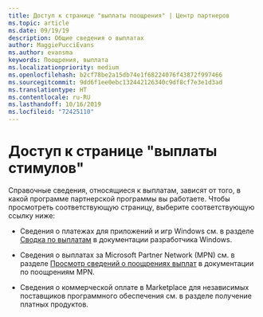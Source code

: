 ```yaml
---
title: Доступ к странице "выплаты поощрения" | Центр партнеров
ms.topic: article
ms.date: 09/19/19
description: Общие сведения о выплатах
author: MaggiePucciEvans
ms.author: evansma
keywords: Поощрения, выплата
ms.localizationpriority: medium
ms.openlocfilehash: b2cf78be2a15db74e1f68224076f43872f997466
ms.sourcegitcommit: 9dd6f1ee0ebc132442126340c9df8cf7e3e1d3ad
ms.translationtype: HT
ms.contentlocale: ru-RU
ms.lasthandoff: 10/16/2019
ms.locfileid: "72425110"
---
```

# <a name="access-your-incentives-payouts-page"></a>Доступ к странице "выплаты стимулов"

Справочные сведения, относящиеся к выплатам, зависят от того, в какой программе партнерской программы вы работаете. Чтобы просмотреть соответствующую страницу, выберите соответствующую ссылку ниже:

- Сведения о платежах для приложений и игр Windows см. в разделе [Сводка по выплатам](https://docs.microsoft.com/en-us/windows/uwp/publish/payout-summary) в документации разработчика Windows.

- Сведения о выплатах за Microsoft Partner Network (MPN) см. в разделе [Просмотр сведений о поощрениях выплат](understand-incentive-payouts.md) в документации по поощрениям MPN.

- Сведения о коммерческой оплате в Marketplace для независимых поставщиков программного обеспечения см. в разделе получение платных продуктов.
